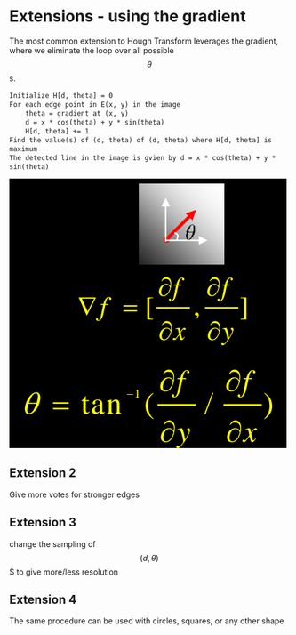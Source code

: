 # Extensions - using the gradient

The most common extension to Hough Transform leverages the gradient, where we eliminate the loop over all possible $$\theta$$s.

```
Initialize H[d, theta] = 0
For each edge point in E(x, y) in the image
	theta = gradient at (x, y)
    d = x * cos(theta) + y * sin(theta)
    H[d, theta] += 1
Find the value(s) of (d, theta) of (d, theta) where H[d, theta] is maximum
The detected line in the image is gvien by d = x * cos(theta) + y * sin(theta)
```

![image-20210112224828260](assets/image-20210112224828260.png)

## Extension 2

Give more votes for stronger edges

## Extension 3

change the sampling of $$(d, \theta)$$$ to give more/less resolution

## Extension 4

The same procedure can be used with circles, squares, or any other shape